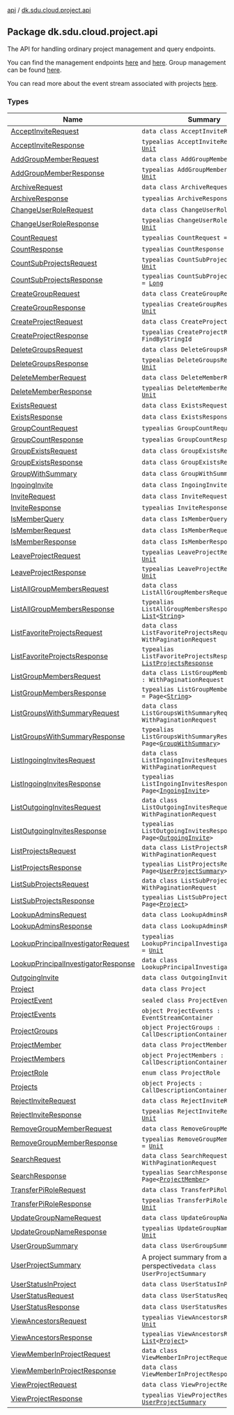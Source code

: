 [api](../index.md) / [dk.sdu.cloud.project.api](./index.md)

## Package dk.sdu.cloud.project.api

The API for handling ordinary project management and query endpoints.

You can find the management endpoints [here](./-projects/index.md) and [here](./-project-members/index.md).
Group management can be found [here](./-project-groups/index.md).

You can read more about the event stream associated with projects [here](./-project-events/index.md).

### Types

| Name | Summary |
|---|---|
| [AcceptInviteRequest](-accept-invite-request/index.md) | `data class AcceptInviteRequest` |
| [AcceptInviteResponse](-accept-invite-response.md) | `typealias AcceptInviteResponse = `[`Unit`](https://kotlinlang.org/api/latest/jvm/stdlib/kotlin/-unit/index.html) |
| [AddGroupMemberRequest](-add-group-member-request/index.md) | `data class AddGroupMemberRequest` |
| [AddGroupMemberResponse](-add-group-member-response.md) | `typealias AddGroupMemberResponse = `[`Unit`](https://kotlinlang.org/api/latest/jvm/stdlib/kotlin/-unit/index.html) |
| [ArchiveRequest](-archive-request/index.md) | `data class ArchiveRequest` |
| [ArchiveResponse](-archive-response.md) | `typealias ArchiveResponse = `[`Unit`](https://kotlinlang.org/api/latest/jvm/stdlib/kotlin/-unit/index.html) |
| [ChangeUserRoleRequest](-change-user-role-request/index.md) | `data class ChangeUserRoleRequest` |
| [ChangeUserRoleResponse](-change-user-role-response.md) | `typealias ChangeUserRoleResponse = `[`Unit`](https://kotlinlang.org/api/latest/jvm/stdlib/kotlin/-unit/index.html) |
| [CountRequest](-count-request.md) | `typealias CountRequest = `[`Unit`](https://kotlinlang.org/api/latest/jvm/stdlib/kotlin/-unit/index.html) |
| [CountResponse](-count-response.md) | `typealias CountResponse = `[`Long`](https://kotlinlang.org/api/latest/jvm/stdlib/kotlin/-long/index.html) |
| [CountSubProjectsRequest](-count-sub-projects-request.md) | `typealias CountSubProjectsRequest = `[`Unit`](https://kotlinlang.org/api/latest/jvm/stdlib/kotlin/-unit/index.html) |
| [CountSubProjectsResponse](-count-sub-projects-response.md) | `typealias CountSubProjectsResponse = `[`Long`](https://kotlinlang.org/api/latest/jvm/stdlib/kotlin/-long/index.html) |
| [CreateGroupRequest](-create-group-request/index.md) | `data class CreateGroupRequest` |
| [CreateGroupResponse](-create-group-response.md) | `typealias CreateGroupResponse = `[`Unit`](https://kotlinlang.org/api/latest/jvm/stdlib/kotlin/-unit/index.html) |
| [CreateProjectRequest](-create-project-request/index.md) | `data class CreateProjectRequest` |
| [CreateProjectResponse](-create-project-response.md) | `typealias CreateProjectResponse = FindByStringId` |
| [DeleteGroupsRequest](-delete-groups-request/index.md) | `data class DeleteGroupsRequest` |
| [DeleteGroupsResponse](-delete-groups-response.md) | `typealias DeleteGroupsResponse = `[`Unit`](https://kotlinlang.org/api/latest/jvm/stdlib/kotlin/-unit/index.html) |
| [DeleteMemberRequest](-delete-member-request/index.md) | `data class DeleteMemberRequest` |
| [DeleteMemberResponse](-delete-member-response.md) | `typealias DeleteMemberResponse = `[`Unit`](https://kotlinlang.org/api/latest/jvm/stdlib/kotlin/-unit/index.html) |
| [ExistsRequest](-exists-request/index.md) | `data class ExistsRequest` |
| [ExistsResponse](-exists-response/index.md) | `data class ExistsResponse` |
| [GroupCountRequest](-group-count-request.md) | `typealias GroupCountRequest = `[`Unit`](https://kotlinlang.org/api/latest/jvm/stdlib/kotlin/-unit/index.html) |
| [GroupCountResponse](-group-count-response.md) | `typealias GroupCountResponse = `[`Long`](https://kotlinlang.org/api/latest/jvm/stdlib/kotlin/-long/index.html) |
| [GroupExistsRequest](-group-exists-request/index.md) | `data class GroupExistsRequest` |
| [GroupExistsResponse](-group-exists-response/index.md) | `data class GroupExistsResponse` |
| [GroupWithSummary](-group-with-summary/index.md) | `data class GroupWithSummary` |
| [IngoingInvite](-ingoing-invite/index.md) | `data class IngoingInvite` |
| [InviteRequest](-invite-request/index.md) | `data class InviteRequest` |
| [InviteResponse](-invite-response.md) | `typealias InviteResponse = `[`Unit`](https://kotlinlang.org/api/latest/jvm/stdlib/kotlin/-unit/index.html) |
| [IsMemberQuery](-is-member-query/index.md) | `data class IsMemberQuery` |
| [IsMemberRequest](-is-member-request/index.md) | `data class IsMemberRequest` |
| [IsMemberResponse](-is-member-response/index.md) | `data class IsMemberResponse` |
| [LeaveProjectRequest](-leave-project-request.md) | `typealias LeaveProjectRequest = `[`Unit`](https://kotlinlang.org/api/latest/jvm/stdlib/kotlin/-unit/index.html) |
| [LeaveProjectResponse](-leave-project-response.md) | `typealias LeaveProjectResponse = `[`Unit`](https://kotlinlang.org/api/latest/jvm/stdlib/kotlin/-unit/index.html) |
| [ListAllGroupMembersRequest](-list-all-group-members-request/index.md) | `data class ListAllGroupMembersRequest` |
| [ListAllGroupMembersResponse](-list-all-group-members-response.md) | `typealias ListAllGroupMembersResponse = `[`List`](https://kotlinlang.org/api/latest/jvm/stdlib/kotlin.collections/-list/index.html)`<`[`String`](https://kotlinlang.org/api/latest/jvm/stdlib/kotlin/-string/index.html)`>` |
| [ListFavoriteProjectsRequest](-list-favorite-projects-request/index.md) | `data class ListFavoriteProjectsRequest : WithPaginationRequest` |
| [ListFavoriteProjectsResponse](-list-favorite-projects-response.md) | `typealias ListFavoriteProjectsResponse = `[`ListProjectsResponse`](-list-projects-response.md) |
| [ListGroupMembersRequest](-list-group-members-request/index.md) | `data class ListGroupMembersRequest : WithPaginationRequest` |
| [ListGroupMembersResponse](-list-group-members-response.md) | `typealias ListGroupMembersResponse = Page<`[`String`](https://kotlinlang.org/api/latest/jvm/stdlib/kotlin/-string/index.html)`>` |
| [ListGroupsWithSummaryRequest](-list-groups-with-summary-request/index.md) | `data class ListGroupsWithSummaryRequest : WithPaginationRequest` |
| [ListGroupsWithSummaryResponse](-list-groups-with-summary-response.md) | `typealias ListGroupsWithSummaryResponse = Page<`[`GroupWithSummary`](-group-with-summary/index.md)`>` |
| [ListIngoingInvitesRequest](-list-ingoing-invites-request/index.md) | `data class ListIngoingInvitesRequest : WithPaginationRequest` |
| [ListIngoingInvitesResponse](-list-ingoing-invites-response.md) | `typealias ListIngoingInvitesResponse = Page<`[`IngoingInvite`](-ingoing-invite/index.md)`>` |
| [ListOutgoingInvitesRequest](-list-outgoing-invites-request/index.md) | `data class ListOutgoingInvitesRequest : WithPaginationRequest` |
| [ListOutgoingInvitesResponse](-list-outgoing-invites-response.md) | `typealias ListOutgoingInvitesResponse = Page<`[`OutgoingInvite`](-outgoing-invite/index.md)`>` |
| [ListProjectsRequest](-list-projects-request/index.md) | `data class ListProjectsRequest : WithPaginationRequest` |
| [ListProjectsResponse](-list-projects-response.md) | `typealias ListProjectsResponse = Page<`[`UserProjectSummary`](-user-project-summary/index.md)`>` |
| [ListSubProjectsRequest](-list-sub-projects-request/index.md) | `data class ListSubProjectsRequest : WithPaginationRequest` |
| [ListSubProjectsResponse](-list-sub-projects-response.md) | `typealias ListSubProjectsResponse = Page<`[`Project`](-project/index.md)`>` |
| [LookupAdminsRequest](-lookup-admins-request/index.md) | `data class LookupAdminsRequest` |
| [LookupAdminsResponse](-lookup-admins-response/index.md) | `data class LookupAdminsResponse` |
| [LookupPrincipalInvestigatorRequest](-lookup-principal-investigator-request.md) | `typealias LookupPrincipalInvestigatorRequest = `[`Unit`](https://kotlinlang.org/api/latest/jvm/stdlib/kotlin/-unit/index.html) |
| [LookupPrincipalInvestigatorResponse](-lookup-principal-investigator-response/index.md) | `data class LookupPrincipalInvestigatorResponse` |
| [OutgoingInvite](-outgoing-invite/index.md) | `data class OutgoingInvite` |
| [Project](-project/index.md) | `data class Project` |
| [ProjectEvent](-project-event/index.md) | `sealed class ProjectEvent` |
| [ProjectEvents](-project-events/index.md) | `object ProjectEvents : EventStreamContainer` |
| [ProjectGroups](-project-groups/index.md) | `object ProjectGroups : CallDescriptionContainer` |
| [ProjectMember](-project-member/index.md) | `data class ProjectMember` |
| [ProjectMembers](-project-members/index.md) | `object ProjectMembers : CallDescriptionContainer` |
| [ProjectRole](-project-role/index.md) | `enum class ProjectRole` |
| [Projects](-projects/index.md) | `object Projects : CallDescriptionContainer` |
| [RejectInviteRequest](-reject-invite-request/index.md) | `data class RejectInviteRequest` |
| [RejectInviteResponse](-reject-invite-response.md) | `typealias RejectInviteResponse = `[`Unit`](https://kotlinlang.org/api/latest/jvm/stdlib/kotlin/-unit/index.html) |
| [RemoveGroupMemberRequest](-remove-group-member-request/index.md) | `data class RemoveGroupMemberRequest` |
| [RemoveGroupMemberResponse](-remove-group-member-response.md) | `typealias RemoveGroupMemberResponse = `[`Unit`](https://kotlinlang.org/api/latest/jvm/stdlib/kotlin/-unit/index.html) |
| [SearchRequest](-search-request/index.md) | `data class SearchRequest : WithPaginationRequest` |
| [SearchResponse](-search-response.md) | `typealias SearchResponse = Page<`[`ProjectMember`](-project-member/index.md)`>` |
| [TransferPiRoleRequest](-transfer-pi-role-request/index.md) | `data class TransferPiRoleRequest` |
| [TransferPiRoleResponse](-transfer-pi-role-response.md) | `typealias TransferPiRoleResponse = `[`Unit`](https://kotlinlang.org/api/latest/jvm/stdlib/kotlin/-unit/index.html) |
| [UpdateGroupNameRequest](-update-group-name-request/index.md) | `data class UpdateGroupNameRequest` |
| [UpdateGroupNameResponse](-update-group-name-response.md) | `typealias UpdateGroupNameResponse = `[`Unit`](https://kotlinlang.org/api/latest/jvm/stdlib/kotlin/-unit/index.html) |
| [UserGroupSummary](-user-group-summary/index.md) | `data class UserGroupSummary` |
| [UserProjectSummary](-user-project-summary/index.md) | A project summary from a user's perspective`data class UserProjectSummary` |
| [UserStatusInProject](-user-status-in-project/index.md) | `data class UserStatusInProject` |
| [UserStatusRequest](-user-status-request/index.md) | `data class UserStatusRequest` |
| [UserStatusResponse](-user-status-response/index.md) | `data class UserStatusResponse` |
| [ViewAncestorsRequest](-view-ancestors-request.md) | `typealias ViewAncestorsRequest = `[`Unit`](https://kotlinlang.org/api/latest/jvm/stdlib/kotlin/-unit/index.html) |
| [ViewAncestorsResponse](-view-ancestors-response.md) | `typealias ViewAncestorsResponse = `[`List`](https://kotlinlang.org/api/latest/jvm/stdlib/kotlin.collections/-list/index.html)`<`[`Project`](-project/index.md)`>` |
| [ViewMemberInProjectRequest](-view-member-in-project-request/index.md) | `data class ViewMemberInProjectRequest` |
| [ViewMemberInProjectResponse](-view-member-in-project-response/index.md) | `data class ViewMemberInProjectResponse` |
| [ViewProjectRequest](-view-project-request/index.md) | `data class ViewProjectRequest` |
| [ViewProjectResponse](-view-project-response.md) | `typealias ViewProjectResponse = `[`UserProjectSummary`](-user-project-summary/index.md) |
